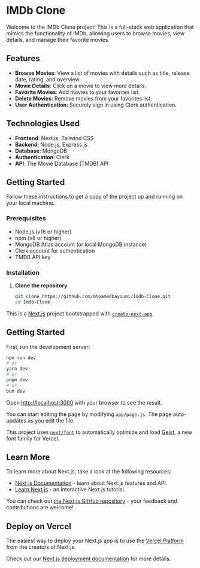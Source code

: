 # IMDb Clone

Welcome to the IMDb Clone project! This is a full-stack web application that mimics the functionality of IMDb, allowing users to browse movies, view details, and manage their favorite movies.

## Features

- **Browse Movies**: View a list of movies with details such as title, release date, rating, and overview.
- **Movie Details**: Click on a movie to view more details.
- **Favorite Movies**: Add movies to your favorites list.
- **Delete Movies**: Remove movies from your favorites list.
- **User Authentication**: Securely sign in using Clerk authentication.

## Technologies Used

- **Frontend**: Next.js, Tailwind CSS
- **Backend**: Node.js, Express.js
- **Database**: MongoDB
- **Authentication**: Clerk
- **API**: The Movie Database (TMDB) API

## Getting Started

Follow these instructions to get a copy of the project up and running on your local machine.

### Prerequisites

- Node.js (v16 or higher)
- npm (v8 or higher)
- MongoDB Atlas account (or local MongoDB instance)
- Clerk account for authentication
- TMDB API key

### Installation

1. **Clone the repository**

   ```bash
   git clone https://github.com/mhoamedbayoumi/Imdb-Clone.git
   cd Imdb-Clone
This is a [Next.js](https://nextjs.org) project bootstrapped with [`create-next-app`](https://github.com/vercel/next.js/tree/canary/packages/create-next-app).

## Getting Started

First, run the development server:

```bash
npm run dev
# or
yarn dev
# or
pnpm dev
# or
bun dev
```

Open [http://localhost:3000](http://localhost:3000) with your browser to see the result.

You can start editing the page by modifying `app/page.js`. The page auto-updates as you edit the file.

This project uses [`next/font`](https://nextjs.org/docs/app/building-your-application/optimizing/fonts) to automatically optimize and load [Geist](https://vercel.com/font), a new font family for Vercel.

## Learn More

To learn more about Next.js, take a look at the following resources:

- [Next.js Documentation](https://nextjs.org/docs) - learn about Next.js features and API.
- [Learn Next.js](https://nextjs.org/learn) - an interactive Next.js tutorial.

You can check out [the Next.js GitHub repository](https://github.com/vercel/next.js) - your feedback and contributions are welcome!

## Deploy on Vercel

The easiest way to deploy your Next.js app is to use the [Vercel Platform](https://vercel.com/new?utm_medium=default-template&filter=next.js&utm_source=create-next-app&utm_campaign=create-next-app-readme) from the creators of Next.js.

Check out our [Next.js deployment documentation](https://nextjs.org/docs/app/building-your-application/deploying) for more details.
